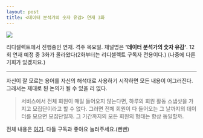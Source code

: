 ```yaml
---
layout: post
title: <데이터 분석가의 숫자 유감> 연재 3화
---
```


![](https://pbs.twimg.com/card_img/1341903083379412994/VzLROpXT?format=jpg&name=small)


리디셀렉트에서 진행중인 연재. 격주 목요일. 
채널명은 **'데이터 분석가의 숫자 유감'**. 12회 연재 예정 중 3화가 올라왔다(2화부터는 리디셀렉트 구독자 전용이다.) 
(나중에 다른 기회가 있겠지요.)

---
자신이 잘 모르는 용어를 자신의 해석대로 사용하기 시작하면 모든 내용이 어그러진다. 그래서는 제대로 된 논의가 될 수 있을 리 없다. 

> 서비스에서 전체 회원이 매일 들어오지 않는다면, 하루의 회원 활동 스냅샷을 가지고 모집단이라고 할 수 없다. 그러면 전체 회원이 다 들어오는 그 날까지의 데이터를 모으면 모집단일까. 그 기간까지의 모든 회원의 형태는 항상 동일할까. 

전체 내용은 [여기](https://select.ridibooks.com/article/@data/3). 
다들 구독과 좋아요 눌러주세요.(뻔뻔)
